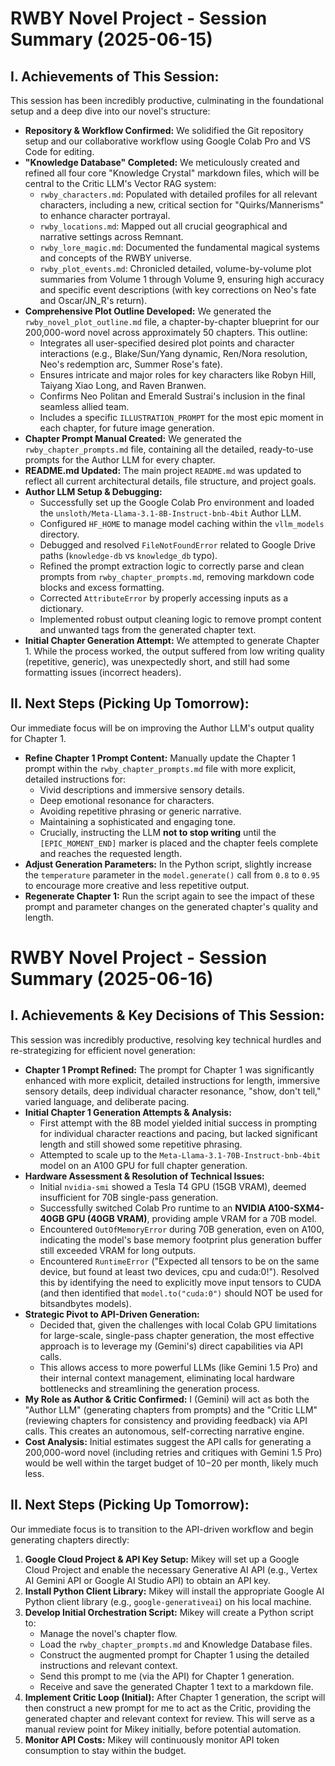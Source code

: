 # RWBY Novel Project - Session Summary (2025-06-15)

## I. Achievements of This Session:

This session has been incredibly productive, culminating in the foundational setup and a deep dive into our novel's structure:

* **Repository & Workflow Confirmed:** We solidified the Git repository setup and our collaborative workflow using Google Colab Pro and VS Code for editing.
* **"Knowledge Database" Completed:** We meticulously created and refined all four core "Knowledge Crystal" markdown files, which will be central to the Critic LLM's Vector RAG system:
    * `rwby_characters.md`: Populated with detailed profiles for all relevant characters, including a new, critical section for "Quirks/Mannerisms" to enhance character portrayal.
    * `rwby_locations.md`: Mapped out all crucial geographical and narrative settings across Remnant.
    * `rwby_lore_magic.md`: Documented the fundamental magical systems and concepts of the RWBY universe.
    * `rwby_plot_events.md`: Chronicled detailed, volume-by-volume plot summaries from Volume 1 through Volume 9, ensuring high accuracy and specific event descriptions (with key corrections on Neo's fate and Oscar/JN_R's return).
* **Comprehensive Plot Outline Developed:** We generated the `rwby_novel_plot_outline.md` file, a chapter-by-chapter blueprint for our 200,000-word novel across approximately 50 chapters. This outline:
    * Integrates all user-specified desired plot points and character interactions (e.g., Blake/Sun/Yang dynamic, Ren/Nora resolution, Neo's redemption arc, Summer Rose's fate).
    * Ensures intricate and major roles for key characters like Robyn Hill, Taiyang Xiao Long, and Raven Branwen.
    * Confirms Neo Politan and Emerald Sustrai's inclusion in the final seamless allied team.
    * Includes a specific `ILLUSTRATION_PROMPT` for the most epic moment in each chapter, for future image generation.
* **Chapter Prompt Manual Created:** We generated the `rwby_chapter_prompts.md` file, containing all the detailed, ready-to-use prompts for the Author LLM for every chapter.
* **README.md Updated:** The main project `README.md` was updated to reflect all current architectural details, file structure, and project goals.
* **Author LLM Setup & Debugging:**
    * Successfully set up the Google Colab Pro environment and loaded the `unsloth/Meta-Llama-3.1-8B-Instruct-bnb-4bit` Author LLM.
    * Configured `HF_HOME` to manage model caching within the `vllm_models` directory.
    * Debugged and resolved `FileNotFoundError` related to Google Drive paths (`knowledge-db` vs `knowledge_db` typo).
    * Refined the prompt extraction logic to correctly parse and clean prompts from `rwby_chapter_prompts.md`, removing markdown code blocks and excess formatting.
    * Corrected `AttributeError` by properly accessing inputs as a dictionary.
    * Implemented robust output cleaning logic to remove prompt content and unwanted tags from the generated chapter text.
* **Initial Chapter Generation Attempt:** We attempted to generate Chapter 1. While the process worked, the output suffered from low writing quality (repetitive, generic), was unexpectedly short, and still had some formatting issues (incorrect headers).

## II. Next Steps (Picking Up Tomorrow):

Our immediate focus will be on improving the Author LLM's output quality for Chapter 1.

* **Refine Chapter 1 Prompt Content:** Manually update the Chapter 1 prompt within the `rwby_chapter_prompts.md` file with more explicit, detailed instructions for:
    * Vivid descriptions and immersive sensory details.
    * Deep emotional resonance for characters.
    * Avoiding repetitive phrasing or generic narrative.
    * Maintaining a sophisticated and engaging tone.
    * Crucially, instructing the LLM **not to stop writing** until the `[EPIC_MOMENT_END]` marker is placed and the chapter feels complete and reaches the requested length.
* **Adjust Generation Parameters:** In the Python script, slightly increase the `temperature` parameter in the `model.generate()` call from `0.8` to `0.95` to encourage more creative and less repetitive output.
* **Regenerate Chapter 1:** Run the script again to see the impact of these prompt and parameter changes on the generated chapter's quality and length.

# RWBY Novel Project - Session Summary (2025-06-16)

## I. Achievements & Key Decisions of This Session:

This session was incredibly productive, resolving key technical hurdles and re-strategizing for efficient novel generation:

* **Chapter 1 Prompt Refined:** The prompt for Chapter 1 was significantly enhanced with more explicit, detailed instructions for length, immersive sensory details, deep individual character resonance, "show, don't tell," varied language, and deliberate pacing.
* **Initial Chapter 1 Generation Attempts & Analysis:**
    * First attempt with the 8B model yielded initial success in prompting for individual character reactions and pacing, but lacked significant length and still showed some repetitive phrasing.
    * Attempted to scale up to the `Meta-Llama-3.1-70B-Instruct-bnb-4bit` model on an A100 GPU for full chapter generation.
* **Hardware Assessment & Resolution of Technical Issues:**
    * Initial `nvidia-smi` showed a Tesla T4 GPU (15GB VRAM), deemed insufficient for 70B single-pass generation.
    * Successfully switched Colab Pro runtime to an **NVIDIA A100-SXM4-40GB GPU (40GB VRAM)**, providing ample VRAM for a 70B model.
    * Encountered `OutOfMemoryError` during 70B generation, even on A100, indicating the model's base memory footprint plus generation buffer still exceeded VRAM for long outputs.
    * Encountered `RuntimeError` ("Expected all tensors to be on the same device, but found at least two devices, cpu and cuda:0!"). Resolved this by identifying the need to explicitly move input tensors to CUDA (and then identified that `model.to("cuda:0")` should NOT be used for bitsandbytes models).
* **Strategic Pivot to API-Driven Generation:**
    * Decided that, given the challenges with local Colab GPU limitations for large-scale, single-pass chapter generation, the most effective approach is to leverage my (Gemini's) direct capabilities via API calls.
    * This allows access to more powerful LLMs (like Gemini 1.5 Pro) and their internal context management, eliminating local hardware bottlenecks and streamlining the generation process.
* **My Role as Author & Critic Confirmed:** I (Gemini) will act as both the "Author LLM" (generating chapters from prompts) and the "Critic LLM" (reviewing chapters for consistency and providing feedback) via API calls. This creates an autonomous, self-correcting narrative engine.
* **Cost Analysis:** Initial estimates suggest the API calls for generating a 200,000-word novel (including retries and critiques with Gemini 1.5 Pro) would be well within the target budget of $10-$20 per month, likely much less.

## II. Next Steps (Picking Up Tomorrow):

Our immediate focus is to transition to the API-driven workflow and begin generating chapters directly:

1.  **Google Cloud Project & API Key Setup:** Mikey will set up a Google Cloud Project and enable the necessary Generative AI API (e.g., Vertex AI Gemini API or Google AI Studio API) to obtain an API key.
2.  **Install Python Client Library:** Mikey will install the appropriate Google AI Python client library (e.g., `google-generativeai`) on his local machine.
3.  **Develop Initial Orchestration Script:** Mikey will create a Python script to:
    * Manage the novel's chapter flow.
    * Load the `rwby_chapter_prompts.md` and Knowledge Database files.
    * Construct the augmented prompt for Chapter 1 using the detailed instructions and relevant context.
    * Send this prompt to me (via the API) for Chapter 1 generation.
    * Receive and save the generated Chapter 1 text to a markdown file.
4.  **Implement Critic Loop (Initial):** After Chapter 1 generation, the script will then construct a new prompt for me to act as the Critic, providing the generated chapter and relevant context for review. This will serve as a manual review point for Mikey initially, before potential automation.
5.  **Monitor API Costs:** Mikey will continuously monitor API token consumption to stay within the budget.